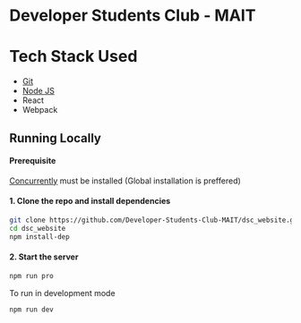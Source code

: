 # Developer Students Club - MAIT

# Tech Stack Used
* [Git](https://git-scm.com/downloads)
* [Node JS](https://nodejs.org/en/)
* React
* Webpack

## Running Locally

#### Prerequisite
[Concurrently](https://www.npmjs.com/package/concurrently) must be installed (Global installation is preffered)

#### 1. Clone the repo and install dependencies
```bash
git clone https://github.com/Developer-Students-Club-MAIT/dsc_website.git
cd dsc_website
npm install-dep
```

#### 2. Start the server
```bash
npm run pro
```

To run in development mode
```bash
npm run dev
```